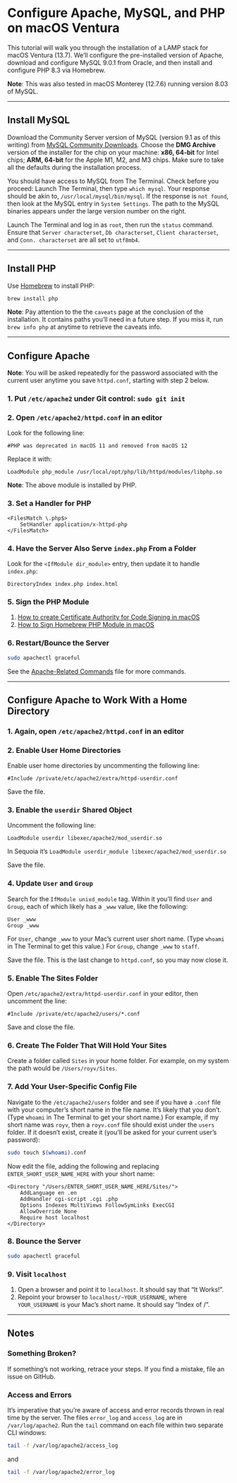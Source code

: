 # Configure Apache, MySQL, and PHP on macOS Ventura

This tutorial will walk you through the installation of a LAMP stack for macOS Ventura (13.7). We’ll configure the pre-installed version of Apache, download and configure MySQL 9.0.1 from Oracle, and then install and configure PHP 8.3 via Homebrew.

**Note**: This was also tested in macOS Monterey (12.7.6) running version 8.03 of MySQL.

---

## Install MySQL

Download the Community Server version of MySQL (version 9.1 as of this writing) from [MySQL Community Downloads](https://dev.mysql.com/downloads/mysql/). Choose the **DMG Archive** version of the installer for the chip on your machine: **x86, 64-bit** for Intel chips; **ARM, 64-bit** for the Apple M1, M2, and M3 chips. Make sure to take all the defaults during the installation process.

You should have access to MySQL from The Terminal. Check before you proceed: Launch The Terminal, then type `which mysql`. Your response should be akin to, `/usr/local/mysql/bin/mysql`. If the response is `not found`, then look at the MySQL entry in `System Settings`. The path to the MySQL binaries appears under the large version number on the right.

Launch The Terminal and log in as `root`, then run the `status` command. Ensure that `Server characterset`, `Db characterset`, `Client characterset`, and `Conn. characterset` are all set to `utf8mb4`.

---

## Install PHP

Use [Homebrew](https://brew.sh/) to install PHP:

```bash
brew install php
```

**Note**: Pay attention to the the `caveats` page at the conclusion of the installation. It contains paths you’ll need in a future step. If you miss it, run `brew info php` at anytime to retrieve the caveats info.

---

## Configure Apache

**Note**: You will be asked repeatedly for the password associated with the current user anytime you save `httpd.conf`, starting with step 2 below.

### 1. Put `/etc/apache2` under Git control: `sudo git init`

### 2. Open `/etc/apache2/httpd.conf` in an editor

Look for the following line:

```apacheconf
#PHP was deprecated in macOS 11 and removed from macOS 12
```

Replace it with:

```apacheconf
LoadModule php_module /usr/local/opt/php/lib/httpd/modules/libphp.so
```

**Note**: The above module is installed by PHP.

### 3. Set a Handler for PHP

```apacheconf
<FilesMatch \.php$>
    SetHandler application/x-httpd-php
</FilesMatch>
```

### 4. Have the Server Also Serve `index.php` From a Folder

Look for the `<IfModule dir_module>` entry, then update it to handle `index.php`:

```apacheconf
DirectoryIndex index.php index.html
```

### 5. Sign the PHP Module

1. [How to create Certificate Authority for Code Signing in macOS](https://www.simplified.guide/macos/keychain-ca-code-signing-create)
2. [How to Sign Homebrew PHP Module in macOS](https://www.simplified.guide/macos/apache-php-homebrew-codesign)

### 6. Restart/Bounce the Server

```bash
sudo apachectl graceful
```

See the [Apache-Related Commands](some-apache-commands.md) file for more commands.

---

## Configure Apache to Work With a Home Directory

### 1. Again, open `/etc/apache2/httpd.conf` in an editor

### 2. Enable User Home Directories

Enable user home directories by uncommenting the following line:

```apacheconf
#Include /private/etc/apache2/extra/httpd-userdir.conf
```

Save the file.

### 3. Enable the `userdir` Shared Object

Uncomment the following line:

```apacheconf
LoadModule userdir libexec/apache2/mod_userdir.so
```

In Sequoia it’s `LoadModule userdir_module libexec/apache2/mod_userdir.so`

Save the file.

### 4. Update `User` and `Group`

Search for the `IfModule unixd_module` tag. Within it you’ll find `User` and `Group`, each of which likely has a `_www` value, like the following:

```apacheconf
User _www
Group _www
```

For `User`, change `_www` to your Mac’s current user short name. (Type `whoami` in The Terminal to get this value.) For `Group`, change `_www` to `staff`.

Save the file. This is the last change to `httpd.conf`, so you may now close it.

### 5. Enable The Sites Folder

Open `/etc/apache2/extra/httpd-userdir.conf` in your editor, then uncomment the
line:

```apacheconf
#Include /private/etc/apache2/users/*.conf
```

Save and close the file.

### 6. Create The Folder That Will Hold Your Sites

Create a folder called `Sites` in your home folder. For example, on my system
the path would be `/Users/royv/Sites`.

### 7. Add Your User-Specific Config File

Navigate to the `/etc/apache2/users` folder and see if you have a `.conf` file with your computer’s short name in the file name. It’s likely that you don’t. (Type `whoami` in The Terminal to get your short name.) For example, if my short name was `royv`, then a `royv.conf` file should exist under the `users` folder. If it doesn’t exist, create it (you’ll be asked for your current user’s password):

```bash
sudo touch $(whoami).conf
```

Now edit the file, adding the following and replacing `ENTER_SHORT_USER_NAME_HERE` with your short name:

```apacheconf
<Directory "/Users/ENTER_SHORT_USER_NAME_HERE/Sites/">
    AddLanguage en .en
    AddHandler cgi-script .cgi .php
    Options Indexes MultiViews FollowSymLinks ExecCGI
    AllowOverride None
    Require host localhost
</Directory>
```

### 8. Bounce the Server

```bash
sudo apachectl graceful
```

### 9. Visit `localhost`

1. Open a browser and point it to `localhost`. It should say that “It Works!”.
2. Repoint your browser to `localhost/~YOUR_USERNAME`, where `YOUR_USERNAME` is your Mac’s short name. It should say “Index of /”.

---

## Notes

### Something Broken?

If something’s not working, retrace your steps. If you find a mistake, file an issue on GitHub.

### Access and Errors

It’s imperative that you’re aware of access and error records thrown in real time by the server. The files `error_log` and `access_log` are in `/var/log/apache2`. Run the `tail` command on each file within two separate CLI windows:

```bash
tail -f /var/log/apache2/access_log
```

and

```bash
tail -f /var/log/apache2/error_log
```
